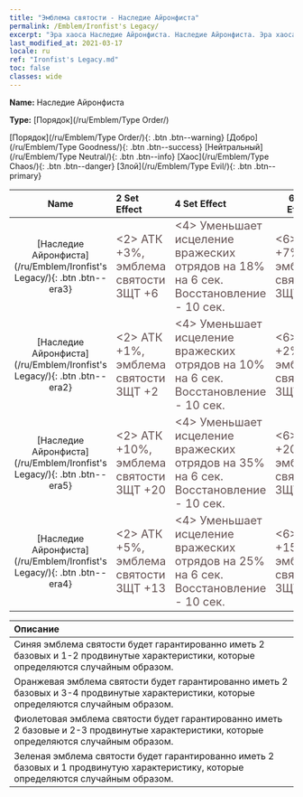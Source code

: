 ```yaml
---
title: "Эмблема святости - Наследие Айронфиста"
permalink: /Emblem/Ironfist's Legacy/
excerpt: "Эра хаоса Наследие Айронфиста. Наследие Айронфиста. Эра хаоса Эмблема святости Наследие Айронфиста. Эра хаоса Порядок Наследие Айронфиста"
last_modified_at: 2021-03-17
locale: ru
ref: "Ironfist's Legacy.md"
toc: false
classes: wide
---
```


 **Name:** Наследие Айронфиста

 **Type:** [Порядок](/ru/Emblem/Type Order/)

  [Порядок](/ru/Emblem/Type Order/){: .btn .btn--warning}   [Добро](/ru/Emblem/Type Goodness/){: .btn .btn--success}   [Нейтральный](/ru/Emblem/Type Neutral/){: .btn .btn--info}   [Хаос](/ru/Emblem/Type Chaos/){: .btn .btn--danger}   [Злой](/ru/Emblem/Type Evil/){: .btn .btn--primary} 

  |         Name            |    2 Set Effect    |   4 Set Effect   | 6 Set Effect   | 
  |:-----------------------:|:-------------------|:-----------------|----------------| 
  | [Наследие Айронфиста](/ru/Emblem/Ironfist's Legacy/){: .btn .btn--era3} | <span style="color: #645252;font-size:20px">&lt;2&gt; АТК +3%, эмблема святости ЗЩТ +6</span> | <span style="color: #645252;font-size:20px">&lt;4&gt; Уменьшает исцеление вражеских отрядов на 18% на 6 сек. Восстановление - 10 сек.</span> | <span style="color: #645252;font-size:20px">&lt;6&gt; АТК +7%, эмблема святости ЗЩТ +16</span> | 
  | [Наследие Айронфиста](/ru/Emblem/Ironfist's Legacy/){: .btn .btn--era2} | <span style="color: #645252;font-size:20px">&lt;2&gt; АТК +1%, эмблема святости ЗЩТ +2</span> | <span style="color: #645252;font-size:20px">&lt;4&gt; Уменьшает исцеление вражеских отрядов на 10% на 6 сек. Восстановление - 10 сек.</span> | <span style="color: #645252;font-size:20px">&lt;6&gt; АТК +2%, эмблема святости ЗЩТ +6</span> | 
  | [Наследие Айронфиста](/ru/Emblem/Ironfist's Legacy/){: .btn .btn--era5} | <span style="color: #645252;font-size:20px">&lt;2&gt; АТК +10%, эмблема святости ЗЩТ +20</span> | <span style="color: #645252;font-size:20px">&lt;4&gt; Уменьшает исцеление вражеских отрядов на 35% на 6 сек. Восстановление - 10 сек.</span> | <span style="color: #645252;font-size:20px">&lt;6&gt; АТК +20%, эмблема святости ЗЩТ +55</span> | 
  | [Наследие Айронфиста](/ru/Emblem/Ironfist's Legacy/){: .btn .btn--era4} | <span style="color: #645252;font-size:20px">&lt;2&gt; АТК +5%, эмблема святости ЗЩТ +13</span> | <span style="color: #645252;font-size:20px">&lt;4&gt; Уменьшает исцеление вражеских отрядов на 25% на 6 сек. Восстановление - 10 сек.</span> | <span style="color: #645252;font-size:20px">&lt;6&gt; АТК +15%, эмблема святости ЗЩТ +30</span> | 

  |         Описание            | 
  |:-------------------------------|
  | Синяя эмблема святости будет гарантированно иметь 2 базовых и 1-2 продвинутые характеристики, которые определяются случайным образом. |
  | Оранжевая эмблема святости будет гарантированно иметь 2 базовых и 3-4 продвинутые характеристики, которые определяются случайным образом. |
  | Фиолетовая эмблема святости будет гарантированно иметь 2 базовые и 2-3 продвинутые характеристики, которые определяются случайным образом. |
  | Зеленая эмблема святости будет гарантированно иметь 2 базовых и 1 продвинутую характеристику, которые определяются случайным образом. |
